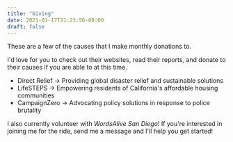 ```yaml
---
title: "Giving"
date: 2021-01-17T21:23:56-08:00
draft: false
---
```

These are a few of the causes that I make monthly donations to.

I'd love for you to check out their websites, read their reports, and donate to their causes if you are able to at this time.
* Direct Relief -> Providing global disaster relief and sustainable solutions
* LifeSTEPS -> Empowering residents of California's affordable housing communities
* CampaignZero -> Advocating policy solutions in response to police brutality

I also currently volunteer with *WordsAlive San Diego*! If you're interested in joining me for the ride, send me a message and I'll help you get started!

